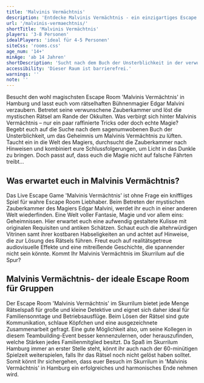 ```yaml
---
title: 'Malvinis Vermächtnis'
description: 'Entdecke Malvinis Vermächtnis - ein einzigartiges Escape Game Erlebnis in Hamburg St. Pauli. Buche jetzt dein Abenteuer im Skurrilum!'
url: '/malvinis-vermaechtnis/'
shortTitle: 'Malvinis Vermächtnis'
players: '3-8 Personen'
idealPlayers: 'ideal für 4-5 Personen'
siteCss: 'rooms.css'
age_num: '14+'
minAge: 'ab 14 Jahren'
shortDescription: 'Sucht nach dem Buch der Unsterblichkeit in der verwunschenen Zauberkammer eines Magiers.'
accessibility: 'Dieser Raum ist barrierefrei.'
warnings: ''
note: ''
---
```


Besucht den wohl magischsten Escape Room 'Malvinis Vermächtnis' in Hamburg und lasst euch vom rätselhaften Bühnenmagier Edgar Malvini verzaubern. Betretet seine verwunschene Zauberkammer und löst die mystischen Rätsel am Rande der Okkulten. Was verbirgt sich hinter Malvinis Vermächtnis – nur ein paar raffinierte Tricks oder doch echte Magie? Begebt euch auf die Suche nach dem sagenumwobenen Buch der Unsterblichkeit, um das Geheimnis um Malvinis Vermächtnis zu lüften. Taucht ein in die Welt des Magiers, durchsucht die Zauberkammer nach Hinweisen und kombiniert eure Schlussfolgerungen, um Licht in das Dunkle zu bringen. Doch passt auf, dass euch die Magie nicht auf falsche Fährten treibt…

## Was erwartet euch in Malvinis Vermächtnis?

Das Live Escape Game 'Malvinis Vermächtnis' ist ohne Frage ein kniffliges Spiel für wahre Escape Room Liebhaber. Beim Betreten der mystischen Zauberkammer des Magiers Edgar Malvini, werdet ihr euch in einer anderen Welt wiederfinden. Eine Welt voller Fantasie, Magie und vor allem eins: Geheimnissen. Hier erwartet euch eine aufwendig gestaltete Kulisse mit originalen Requisiten und antiken Schätzen. Schaut euch die altehrwürdigen Vitrinen samt ihrer kostbaren Habseligkeiten an und achtet auf Hinweise, die zur Lösung des Rätsels führen. Freut euch auf realitätsgetreue audiovisuelle Effekte und eine mitreißende Geschichte, die spannender nicht sein könnte. Kommt Ihr Malvinis Vermächtnis im Skurrilum auf die Spur?

## Malvinis Vermächtnis- der ideale Escape Room für Gruppen

Der Escape Room 'Malvinis Vermächtnis' im Skurrilum bietet jede Menge Rätselspaß für große und kleine Detektive und eignet sich daher ideal für Familiensonntage und Betriebsausflüge. Beim Lösen der Rätsel sind gute Kommunikation, schlaue Köpfchen und eine ausgezeichnete Zusammenarbeit gefragt. Eine gute Möglichkeit also, um seine Kollegen in diesem Teambuilding-Event besser kennenzulernen, oder herauszufinden, welche Stärken jedes Familienmitglied besitzt. Da Spaß im Skurrilum Hamburg immer an erster Stelle steht, könnt ihr auch nach der 60-minütigen Spielzeit weiterspielen, falls Ihr das Rätsel noch nicht gelöst haben solltet. Somit könnt Ihr sichergehen, dass euer Besuch im Skurrilum in 'Malvinis Vermächtnis' in Hamburg ein erfolgreiches und harmonisches Ende nehmen wird.
